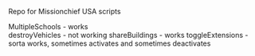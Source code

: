 Repo for Missionchief USA scripts


MultipleSchools - works<br>
destroyVehicles - not working
shareBuildings - works
toggleExtensions - sorta works, sometimes activates and sometimes deactivates
